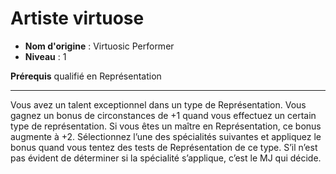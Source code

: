 # Artiste virtuose

 * **Nom d'origine** : Virtuosic Performer
 * **Niveau** : 1


<p><strong>Prérequis</strong> qualifié en Représentation</p>
<hr>
<p>Vous avez un talent exceptionnel dans un type de Représentation. Vous gagnez un bonus de circonstances de +1 quand vous effectuez un certain type de représentation. Si vous êtes un maître en Représentation, ce bonus augmente à +2. Sélectionnez l’une des spécialités suivantes et appliquez le bonus quand vous tentez des tests de Représentation de ce type. S’il n’est pas évident de déterminer si la spécialité s’applique, c’est le MJ qui décide.</p>